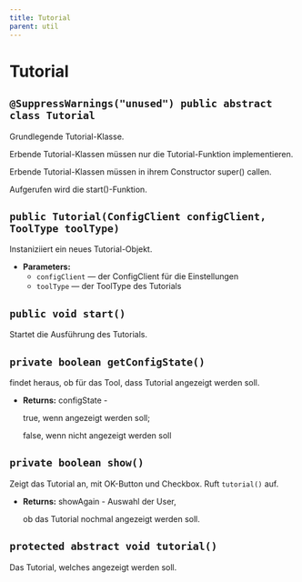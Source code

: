 ```yaml
---
title: Tutorial
parent: util
---
```


# Tutorial


## `@SuppressWarnings("unused") public abstract class Tutorial`

Grundlegende Tutorial-Klasse.



Erbende Tutorial-Klassen müssen nur die Tutorial-Funktion implementieren.



Erbende Tutorial-Klassen müssen in ihrem Constructor super() callen.



Aufgerufen wird die start()-Funktion.

## `public Tutorial(ConfigClient configClient, ToolType toolType)`

Instaniziiert ein neues Tutorial-Objekt.

 * **Parameters:**
   * `configClient` — der ConfigClient für die Einstellungen
   * `toolType` — der ToolType des Tutorials

## `public void start()`

Startet die Ausführung des Tutorials.

## `private boolean getConfigState()`

findet heraus, ob für das Tool, dass Tutorial angezeigt werden soll.

 * **Returns:** configState -

     true, wenn angezeigt werden soll;

     false, wenn nicht angezeigt werden soll

## `private boolean show()`

Zeigt das Tutorial an, mit OK-Button und Checkbox. Ruft `tutorial()` auf.

 * **Returns:** showAgain - Auswahl der User,

     ob das Tutorial nochmal angezeigt werden soll.

## `protected abstract void tutorial()`

Das Tutorial, welches angezeigt werden soll.
